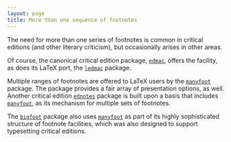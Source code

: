 ```yaml
---
layout: page
title: More than one sequence of footnotes
---
```


The need for more than one series of footnotes is common in critical
editions (and other literary criticism), but occasionally arises in
other areas.

Of course, the canonical critical edition package, [`edmac`](http://ctan.org/pkg/edmac),
offers the facility, as does its LaTeX port, the [`ledmac`](http://ctan.org/pkg/ledmac)
package.

Multiple ranges of footnotes are offered to LaTeX users by the
[`manyfoot`](http://ctan.org/pkg/manyfoot) package.  The package provides a fair array of
presentation options, as well.  Another critical edition
[`ednotes`](http://ctan.org/pkg/ednotes) package is built upon a basis that includes
[`manyfoot`](http://ctan.org/pkg/manyfoot), as its mechanism for multiple sets of footnotes.

The [`bigfoot`](http://ctan.org/pkg/bigfoot) package also uses [`manyfoot`](http://ctan.org/pkg/manyfoot) as part of
its highly sophisticated structure of footnote facilities, which was
also designed to support typesetting critical editions.

